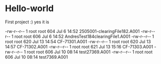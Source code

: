 # Hello-world
First project :)
yes it is 

-rw-r--r-- 1 root root 604 Jul  6 14:52 2505001-clearingFile182.A001
-rw-r--r-- 1 root root 606 Jul  6 14:52 AndresTest184clearingFile1.A001
-rw-r--r-- 1 root root 620 Jul 13 14:54 CF-71301.A001
-rw-r--r-- 1 root root 620 Jul 13 14:57 CF-71302.A001
-rw-r--r-- 1 root root 621 Jul 13 15:16 CF-71303.A001
-rw-r--r-- 1 root root 606 Jul 10 08:14 test27369.A001
-rw-r--r-- 1 root root 606 Jul 10 08:14 test7369.A001
